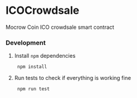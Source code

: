 # ICOCrowdsale
Mocrow Coin ICO crowdsale smart contract

### Development

1. Install `npm` dependencies

        npm install

2. Run tests to check if everything is working fine

        npm run test